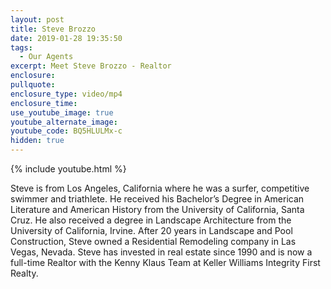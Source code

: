 ```yaml
---
layout: post
title: Steve Brozzo
date: 2019-01-28 19:35:50
tags:
  - Our Agents
excerpt: Meet Steve Brozzo - Realtor
enclosure:
pullquote:
enclosure_type: video/mp4
enclosure_time:
use_youtube_image: true
youtube_alternate_image:
youtube_code: BQ5HLULMx-c
hidden: true
---
```


{% include youtube.html %}

Steve is from Los Angeles, California where he was a surfer, competitive swimmer and triathlete. He received his Bachelor’s Degree in American Literature and American History from the University of California, Santa Cruz. He also received a degree in Landscape Architecture from the University of California, Irvine. After 20 years in Landscape and Pool Construction, Steve owned a Residential Remodeling company in Las Vegas, Nevada. Steve has invested in real estate since 1990 and is now a full-time Realtor with the Kenny Klaus Team at Keller Williams Integrity First Realty.&nbsp;